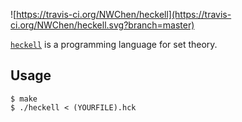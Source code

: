 ![https://travis-ci.org/NWChen/heckell](https://travis-ci.org/NWChen/heckell.svg?branch=master)

[`heckell`](https://travis-ci.org/NWChen/heckell) is a programming language for set theory.

## Usage

```
$ make
$ ./heckell < (YOURFILE).hck
```
